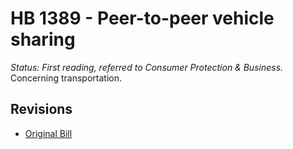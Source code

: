 # HB 1389 - Peer-to-peer vehicle sharing
*Status: First reading, referred to Consumer Protection & Business.*
Concerning transportation.

## Revisions
* [Original Bill](1/)